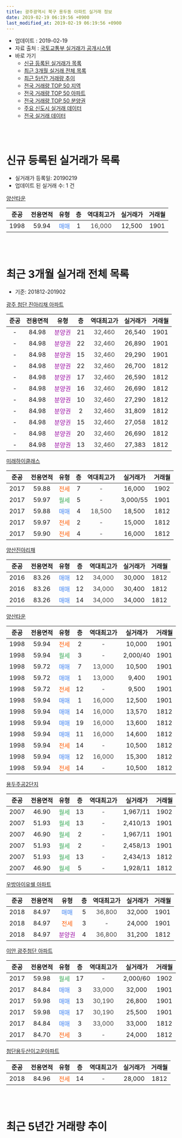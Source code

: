 ```yaml
---
title: 광주광역시 북구 용두동 아파트 실거래 정보
date: 2019-02-19 06:19:56 +0900
last_modified_at: 2019-02-19 06:19:56 +0900
---
```


* 업데이트 : 2019-02-19
* 자료 출처 : [국토교통부 실거래가 공개시스템](http://rt.molit.go.kr)
* 바로 가기
    * [신규 등록된 실거래가 목록](#신규-등록된-실거래가-목록)
    * [최근 3개월 실거래 전체 목록](#최근-3개월-실거래-전체-목록)
    * [최근 5년간 거래량 추이](#최근-5년간-거래량-추이)
    * [전국 거래량 TOP 50 지역](https://ayogom.github.io/apt-trade-info/최근-3개월-전국에서-가장-거래가-많이-발생한-지역)
    * [전국 거래량 TOP 50 아파트](https://ayogom.github.io/apt-trade-info/최근-3개월-전국에서-가장-거래가-많이-발생한-아파트)
    * [전국 거래량 TOP 50 분양권](https://ayogom.github.io/apt-trade-info/최근-3개월-전국에서-가장-거래가-많이-발생한-분양권)
    * [주요 신도시 실거래 데이터](https://ayogom.github.io/apt-trade-info/주요-신도시)
    * [전국 실거래 데이터](https://ayogom.github.io/apt-trade-info/전국)
<br>
 
<br>

# 신규 등록된 실거래가 목록
* 실거래가 등록일: 20190219
* 업데이트 된 실거래 수: 1 건


[양산타운](https://search.naver.com/search.naver?query=%EA%B4%91%EC%A3%BC%EA%B4%91%EC%97%AD%EC%8B%9C+%EB%B6%81%EA%B5%AC+%EC%9A%A9%EB%91%90%EB%8F%99+%EC%96%91%EC%82%B0%ED%83%80%EC%9A%B4)

|준공|전용면적|유형|층|역대최고가|실거래가|거래월|
|:---:|:---:|:---:|:---:|:---:|:---:|:---:|
|1998|59.94|<span style="color:#4285f3">매매</span>|1|<span style="color:#444444">16,000</span>|12,500|1901|


<br>
 
<br>

# 최근 3개월 실거래 전체 목록
* 기준: 201812-201902


[광주 첨단 진아리채 아파트](https://search.naver.com/search.naver?query=%EA%B4%91%EC%A3%BC%EA%B4%91%EC%97%AD%EC%8B%9C+%EB%B6%81%EA%B5%AC+%EC%9A%A9%EB%91%90%EB%8F%99+%EA%B4%91%EC%A3%BC+%EC%B2%A8%EB%8B%A8+%EC%A7%84%EC%95%84%EB%A6%AC%EC%B1%84+%EC%95%84%ED%8C%8C%ED%8A%B8)

|준공|전용면적|유형|층|역대최고가|실거래가|거래월|
|:---:|:---:|:---:|:---:|:---:|:---:|:---:|
|-|84.98|<span style="color:#9C11A5">분양권</span>|21|<span style="color:#444444">32,460</span>|26,540|1901|
|-|84.98|<span style="color:#9C11A5">분양권</span>|22|<span style="color:#444444">32,460</span>|26,890|1901|
|-|84.98|<span style="color:#9C11A5">분양권</span>|15|<span style="color:#444444">32,460</span>|29,290|1901|
|-|84.98|<span style="color:#9C11A5">분양권</span>|22|<span style="color:#444444">32,460</span>|26,700|1812|
|-|84.98|<span style="color:#9C11A5">분양권</span>|17|<span style="color:#444444">32,460</span>|26,590|1812|
|-|84.98|<span style="color:#9C11A5">분양권</span>|16|<span style="color:#444444">32,460</span>|26,690|1812|
|-|84.98|<span style="color:#9C11A5">분양권</span>|10|<span style="color:#444444">32,460</span>|27,290|1812|
|-|84.98|<span style="color:#9C11A5">분양권</span>|2|<span style="color:#444444">32,460</span>|31,809|1812|
|-|84.98|<span style="color:#9C11A5">분양권</span>|15|<span style="color:#444444">32,460</span>|27,058|1812|
|-|84.98|<span style="color:#9C11A5">분양권</span>|20|<span style="color:#444444">32,460</span>|26,690|1812|
|-|84.98|<span style="color:#9C11A5">분양권</span>|13|<span style="color:#444444">32,460</span>|27,383|1812|

[미래하이클래스](https://search.naver.com/search.naver?query=%EA%B4%91%EC%A3%BC%EA%B4%91%EC%97%AD%EC%8B%9C+%EB%B6%81%EA%B5%AC+%EC%9A%A9%EB%91%90%EB%8F%99+%EB%AF%B8%EB%9E%98%ED%95%98%EC%9D%B4%ED%81%B4%EB%9E%98%EC%8A%A4)

|준공|전용면적|유형|층|역대최고가|실거래가|거래월|
|:---:|:---:|:---:|:---:|:---:|:---:|:---:|
|2017|59.88|<span style="color:#ff5a00">전세</span>|7|<span style="color:#444444">-</span>|16,000|1902|
|2017|59.97|<span style="color:#34a853">월세</span>|5|<span style="color:#444444">-</span>|3,000/55|1901|
|2017|59.88|<span style="color:#4285f3">매매</span>|4|<span style="color:#444444">18,500</span>|18,500|1812|
|2017|59.97|<span style="color:#ff5a00">전세</span>|2|<span style="color:#444444">-</span>|15,000|1812|
|2017|59.90|<span style="color:#ff5a00">전세</span>|4|<span style="color:#444444">-</span>|16,000|1812|

[양산진아리채](https://search.naver.com/search.naver?query=%EA%B4%91%EC%A3%BC%EA%B4%91%EC%97%AD%EC%8B%9C+%EB%B6%81%EA%B5%AC+%EC%9A%A9%EB%91%90%EB%8F%99+%EC%96%91%EC%82%B0%EC%A7%84%EC%95%84%EB%A6%AC%EC%B1%84)

|준공|전용면적|유형|층|역대최고가|실거래가|거래월|
|:---:|:---:|:---:|:---:|:---:|:---:|:---:|
|2016|83.26|<span style="color:#4285f3">매매</span>|12|<span style="color:#444444">34,000</span>|30,000|1812|
|2016|83.26|<span style="color:#4285f3">매매</span>|12|<span style="color:#444444">34,000</span>|30,400|1812|
|2016|83.26|<span style="color:#4285f3">매매</span>|14|<span style="color:#444444">34,000</span>|34,000|1812|

[양산타운](https://search.naver.com/search.naver?query=%EA%B4%91%EC%A3%BC%EA%B4%91%EC%97%AD%EC%8B%9C+%EB%B6%81%EA%B5%AC+%EC%9A%A9%EB%91%90%EB%8F%99+%EC%96%91%EC%82%B0%ED%83%80%EC%9A%B4)

|준공|전용면적|유형|층|역대최고가|실거래가|거래월|
|:---:|:---:|:---:|:---:|:---:|:---:|:---:|
|1998|59.94|<span style="color:#ff5a00">전세</span>|2|<span style="color:#444444">-</span>|10,000|1901|
|1998|59.94|<span style="color:#34a853">월세</span>|3|<span style="color:#444444">-</span>|2,000/40|1901|
|1998|59.72|<span style="color:#4285f3">매매</span>|7|<span style="color:#444444">13,000</span>|10,500|1901|
|1998|59.72|<span style="color:#4285f3">매매</span>|1|<span style="color:#444444">13,000</span>|9,400|1901|
|1998|59.72|<span style="color:#ff5a00">전세</span>|12|<span style="color:#444444">-</span>|9,500|1901|
|1998|59.94|<span style="color:#4285f3">매매</span>|1|<span style="color:#444444">16,000</span>|12,500|1901|
|1998|59.94|<span style="color:#4285f3">매매</span>|14|<span style="color:#444444">16,000</span>|13,570|1812|
|1998|59.94|<span style="color:#4285f3">매매</span>|19|<span style="color:#444444">16,000</span>|13,600|1812|
|1998|59.94|<span style="color:#4285f3">매매</span>|11|<span style="color:#444444">16,000</span>|14,600|1812|
|1998|59.94|<span style="color:#ff5a00">전세</span>|14|<span style="color:#444444">-</span>|10,500|1812|
|1998|59.94|<span style="color:#4285f3">매매</span>|12|<span style="color:#444444">16,000</span>|15,300|1812|
|1998|59.94|<span style="color:#ff5a00">전세</span>|14|<span style="color:#444444">-</span>|10,500|1812|

[용두주공2단지](https://search.naver.com/search.naver?query=%EA%B4%91%EC%A3%BC%EA%B4%91%EC%97%AD%EC%8B%9C+%EB%B6%81%EA%B5%AC+%EC%9A%A9%EB%91%90%EB%8F%99+%EC%9A%A9%EB%91%90%EC%A3%BC%EA%B3%B52%EB%8B%A8%EC%A7%80)

|준공|전용면적|유형|층|역대최고가|실거래가|거래월|
|:---:|:---:|:---:|:---:|:---:|:---:|:---:|
|2007|46.90|<span style="color:#34a853">월세</span>|13|<span style="color:#444444">-</span>|1,967/11|1902|
|2007|51.93|<span style="color:#34a853">월세</span>|13|<span style="color:#444444">-</span>|2,410/13|1901|
|2007|46.90|<span style="color:#34a853">월세</span>|2|<span style="color:#444444">-</span>|1,967/11|1901|
|2007|51.93|<span style="color:#34a853">월세</span>|2|<span style="color:#444444">-</span>|2,458/13|1901|
|2007|51.93|<span style="color:#34a853">월세</span>|13|<span style="color:#444444">-</span>|2,434/13|1812|
|2007|46.90|<span style="color:#34a853">월세</span>|5|<span style="color:#444444">-</span>|1,928/11|1812|

[우방아이유쉘 아파트](https://search.naver.com/search.naver?query=%EA%B4%91%EC%A3%BC%EA%B4%91%EC%97%AD%EC%8B%9C+%EB%B6%81%EA%B5%AC+%EC%9A%A9%EB%91%90%EB%8F%99+%EC%9A%B0%EB%B0%A9%EC%95%84%EC%9D%B4%EC%9C%A0%EC%89%98+%EC%95%84%ED%8C%8C%ED%8A%B8)

|준공|전용면적|유형|층|역대최고가|실거래가|거래월|
|:---:|:---:|:---:|:---:|:---:|:---:|:---:|
|2018|84.97|<span style="color:#4285f3">매매</span>|5|<span style="color:#444444">36,800</span>|32,000|1901|
|2018|84.97|<span style="color:#ff5a00">전세</span>|3|<span style="color:#444444">-</span>|24,000|1901|
|2018|84.97|<span style="color:#9C11A5">분양권</span>|4|<span style="color:#444444">36,800</span>|31,200|1812|

[이안 광주첨단 아파트](https://search.naver.com/search.naver?query=%EA%B4%91%EC%A3%BC%EA%B4%91%EC%97%AD%EC%8B%9C+%EB%B6%81%EA%B5%AC+%EC%9A%A9%EB%91%90%EB%8F%99+%EC%9D%B4%EC%95%88+%EA%B4%91%EC%A3%BC%EC%B2%A8%EB%8B%A8+%EC%95%84%ED%8C%8C%ED%8A%B8)

|준공|전용면적|유형|층|역대최고가|실거래가|거래월|
|:---:|:---:|:---:|:---:|:---:|:---:|:---:|
|2017|59.98|<span style="color:#34a853">월세</span>|17|<span style="color:#444444">-</span>|2,000/60|1902|
|2017|84.84|<span style="color:#4285f3">매매</span>|3|<span style="color:#444444">33,000</span>|32,000|1901|
|2017|59.98|<span style="color:#4285f3">매매</span>|13|<span style="color:#444444">30,190</span>|26,800|1901|
|2017|59.98|<span style="color:#4285f3">매매</span>|17|<span style="color:#444444">30,190</span>|25,500|1901|
|2017|84.84|<span style="color:#4285f3">매매</span>|3|<span style="color:#444444">33,000</span>|33,000|1812|
|2017|84.70|<span style="color:#ff5a00">전세</span>|3|<span style="color:#444444">-</span>|24,000|1812|


<script async src="//pagead2.googlesyndication.com/pagead/js/adsbygoogle.js"></script>
<!-- 기본 -->
<ins class="adsbygoogle"
     style="display:block"
     data-ad-client="ca-pub-2446590836940007"
     data-ad-slot="1659523306"
     data-ad-format="auto"
     data-full-width-responsive="true"></ins>
<script>
(adsbygoogle = window.adsbygoogle || []).push({});
</script>


[첨단용두산이고운아파트](https://search.naver.com/search.naver?query=%EA%B4%91%EC%A3%BC%EA%B4%91%EC%97%AD%EC%8B%9C+%EB%B6%81%EA%B5%AC+%EC%9A%A9%EB%91%90%EB%8F%99+%EC%B2%A8%EB%8B%A8%EC%9A%A9%EB%91%90%EC%82%B0%EC%9D%B4%EA%B3%A0%EC%9A%B4%EC%95%84%ED%8C%8C%ED%8A%B8)

|준공|전용면적|유형|층|역대최고가|실거래가|거래월|
|:---:|:---:|:---:|:---:|:---:|:---:|:---:|
|2018|84.96|<span style="color:#ff5a00">전세</span>|14|<span style="color:#444444">-</span>|28,000|1812|


<br>
 
<br>

# 최근 5년간 거래량 추이


<div style="width:100%;">
    <canvas id="deal_progress" height="200"></canvas>
</div>

<script>
new Chart(document.getElementById("deal_progress"), {
    type: 'line',
    data: {
        labels: ['201402','201403','201404','201405','201406','201407','201408','201409','201410','201411','201412','201501','201502','201503','201504','201505','201506','201507','201508','201509','201510','201511','201512','201601','201602','201603','201604','201605','201606','201607','201608','201609','201610','201611','201612','201701','201702','201703','201704','201705','201706','201707','201708','201709','201710','201711','201712','201801','201802','201803','201804','201805','201806','201807','201808','201809','201810','201811','201812','201901','201902'],
        datasets: [{
            label: '매매',
            pointRadius: 1,
            data: [2, 8, 9, 7, 5, 7, 5, 2, 6, 4, 4, 6, 6, 9, 7, 4, 7, 6, 4, 5, 5, 7, 3, 4, 6, 7, 7, 6, 4, 5, 8, 5, 6, 2, 6, 2, 8, 4, 2, 3, 4, 4, 6, 12, 20, 57, 33, 55, 60, 47, 35, 36, 18, 18, 33, 56, 34, 26, 18, 10, 0],
            borderColor: "rgba(255, 201, 14, 1)",
            backgroundColor: "rgba(255, 201, 14, 0.5)",
            fill: false,
            lineTension: 0
        },{
            label: '전월세',
            pointRadius: 1,
            data: [7, 8, 8, 2, 7, 3, 5, 2, 5, 2, 1, 3, 2, 5, 7, 3, 8, 8, 7, 6, 6, 9, 5, 35, 14, 24, 11, 13, 4, 6, 5, 6, 5, 12, 3, 4, 6, 9, 13, 8, 13, 4, 15, 34, 46, 41, 32, 49, 35, 25, 18, 23, 15, 9, 7, 11, 13, 16, 8, 8, 3],
            borderColor: "rgba(0, 141, 185, 1)",
            backgroundColor: "rgba(0, 141, 185, 0.5)",
            fill: false,
            lineTension: 0
        }
        ]
    },
    options: {
        responsive: true,
        title: {
            display: false
        },
        tooltips: {
            mode: 'index',
            intersect: false
        },
        hover: {
            mode: 'nearest',
            intersect: true
        },
        scales: {
            xAxes: [{
                display: true,
                scaleLabel: {
                    display: true,
                    labelString: '년/월'
                }
            }],
            yAxes: [{
                display: true,
                ticks: {
                    suggestedMin: 0,
                },
                scaleLabel: {
                    display: true,
                    labelString: '실거래 수'
                }
            }]
        }
    }
});

</script>


<br>
 
<br>

